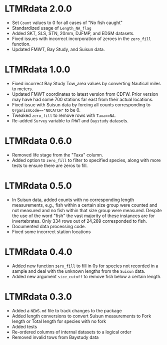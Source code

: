 # LTMRdata 2.0.0

* Set `Count` values to 0 for all cases of "No fish caught"
* Standardized usage of `Length_NA_flag`
* Added SKT, SLS, STN, 20mm, DJFMP, and EDSM datasets.
* Fixed issues with incorrect incorporation of zeroes in the `zero_fill` function.
* Updated FMWT, Bay Study, and Suisun data.

# LTMRdata 1.0.0

* Fixed incorrect Bay Study Tow_area values by converting Nautical miles to meters.
* Updated FMWT coordinates to latest version from CDFW. Prior version may have had some 700 stations far east from their actual locations. 
* Fixed issue with Suisun data by forcing all counts corresponding to `OrganismCode=="NOCATCH"` to be 0.
* Tweaked `zero_fill` to remove rows with `Taxa==NA`.
* Re-added `Survey` variable to `FMWT` and `Baystudy` datasets. 

# LTMRdata 0.6.0

* Removed life stage from the "Taxa" column.
* Added option to `zero_fill` to filter to specified species, along with more tests to ensure there are zeros to fill. 

# LTMRdata 0.5.0

* In Suisun data, added counts with no corresponding length measurements, e.g., fish within a certain size group were counted and not measured and no fish within that size group were measured. Despite the use of the word "fish" the vast majority of these instances are for invertebrates. Only 334 rows out of 24,289 corresponded to fish.
* Documented data processing code.
* Fixed some incorrect station locations

# LTMRdata 0.4.0

* Added new function `zero_fill` to fill in 0s for species not recorded in a sample and deal with the unknown lengths from the `Suisun` data. 
* Added new argument `size_cutoff` to remove fish below a certain length.

# LTMRdata 0.3.0

* Added a `NEWS.md` file to track changes to the package
* Added length conversions to convert Suisun measurements to Fork length or Total length for species with no fork
* Added tests
* Re-ordered columns of internal datasets to a logical order
* Removed invalid tows from Baystudy data
